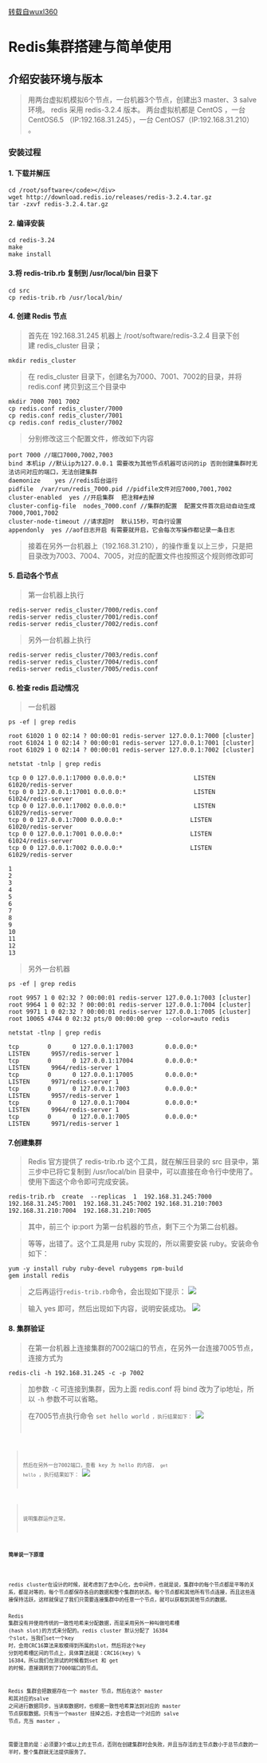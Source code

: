 [转载自wuxl360](https://www.cnblogs.com/wuxl360/p/5920330.html)

# Redis集群搭建与简单使用

## 介绍安装环境与版本

> 用两台虚拟机模拟6个节点，一台机器3个节点，创建出3 master、3 salve 环境。
> redis 采用 redis-3.2.4 版本。
> 两台虚拟机都是 CentOS ，一台 CentOS6.5 （IP:192.168.31.245），一台 CentOS7（IP:192.168.31.210） 。

### 安装过程</p>

#### 1. 下载并解压
```shell
cd /root/software</code></div>
wget http://download.redis.io/releases/redis-3.2.4.tar.gz
tar -zxvf redis-3.2.4.tar.gz
```

#### 2. 编译安装
```shell
cd redis-3.24
make 
make install
```

#### 3.将 redis-trib.rb 复制到 /usr/local/bin 目录下
```shell
cd src
cp redis-trib.rb /usr/local/bin/
```

#### 4. 创建 Redis 节点
> 首先在&nbsp;192.168.31.245 机器上 /root/software/redis-3.2.4 目录下创建&nbsp;redis_cluster 目录；
```shell 
mkdir redis_cluster
```

> 在 redis_cluster 目录下，创建名为7000、7001、7002的目录，并将 redis.conf 拷贝到这三个目录中
```shell
mkdir 7000 7001 7002
cp redis.conf redis_cluster/7000
cp redis.conf redis_cluster/7001
cp redis.conf redis_cluster/7002
```

> 分别修改这三个配置文件，修改如下内容
```shell
port 7000 //端口7000,7002,7003      
bind 本机ip //默认ip为127.0.0.1 需要改为其他节点机器可访问的ip 否则创建集群时无法访问对应的端口，无法创建集群
daemonize    yes //redis后台运行
pidfile  /var/run/redis_7000.pid //pidfile文件对应7000,7001,7002
cluster-enabled  yes //开启集群  把注释#去掉
cluster-config-file  nodes_7000.conf //集群的配置  配置文件首次启动自动生成 7000,7001,7002
cluster-node-timeout //请求超时  默认15秒，可自行设置
appendonly  yes //aof日志开启 有需要就开启，它会每次写操作都记录一条日志
```

> 接着在另外一台机器上（192.168.31.210），的操作重复以上三步，只是把目录改为7003、7004、7005，对应的配置文件也按照这个规则修改即可

#### 5. 启动各个节点</p>
> 第一台机器上执行
```shell
redis-server redis_cluster/7000/redis.conf
redis-server redis_cluster/7001/redis.conf
redis-server redis_cluster/7002/redis.conf
```

> 另外一台机器上执行
```shell
redis-server redis_cluster/7003/redis.conf
redis-server redis_cluster/7004/redis.conf
redis-server redis_cluster/7005/redis.conf
```

#### 6. 检查 redis 启动情况
> 一台机器
```shell
ps -ef | grep redis
        
root 61020 1 0 02:14 ? 00:00:01 redis-server 127.0.0.1:7000 [cluster]
root 61024 1 0 02:14 ? 00:00:01 redis-server 127.0.0.1:7001 [cluster]
root 61029 1 0 02:14 ? 00:00:01 redis-server 127.0.0.1:7002 [cluster]
         
netstat -tnlp | grep redis
        
tcp 0 0 127.0.0.1:17000 0.0.0.0:*                   LISTEN       61020/redis-server 
tcp 0 0 127.0.0.1:17001 0.0.0.0:*                   LISTEN       61024/redis-server 
tcp 0 0 127.0.0.1:17002 0.0.0.0:*                   LISTEN       61029/redis-server 
tcp 0 0 127.0.0.1:7000 0.0.0.0:*                   LISTEN       61020/redis-server 
tcp 0 0 127.0.0.1:7001 0.0.0.0:*                   LISTEN       61024/redis-server 
tcp 0 0 127.0.0.1:7002 0.0.0.0:*                   LISTEN       61029/redis-server 

1
2
3
4
5
6
7
8
9
10
11
12
13
```

>另外一台机器
```shell
ps -ef | grep redis
        
root 9957 1 0 02:32 ? 00:00:01 redis-server 127.0.0.1:7003 [cluster]
root 9964 1 0 02:32 ? 00:00:01 redis-server 127.0.0.1:7004 [cluster]
root 9971 1 0 02:32 ? 00:00:01 redis-server 127.0.0.1:7005 [cluster]
root 10065 4744 0 02:32 pts/0 00:00:00 grep --color=auto redis
        
netstat -tlnp | grep redis
        
tcp        0      0 127.0.0.1:17003         0.0.0.0:*               LISTEN      9957/redis-server 1
tcp        0      0 127.0.0.1:17004         0.0.0.0:*               LISTEN      9964/redis-server 1
tcp        0      0 127.0.0.1:17005         0.0.0.0:*               LISTEN      9971/redis-server 1
tcp        0      0 127.0.0.1:7003          0.0.0.0:*               LISTEN      9957/redis-server 1
tcp        0      0 127.0.0.1:7004          0.0.0.0:*               LISTEN      9964/redis-server 1
tcp        0      0 127.0.0.1:7005          0.0.0.0:*               LISTEN      9971/redis-server 1 
```

#### 7.创建集群

> Redis 官方提供了 redis-trib.rb 这个工具，就在解压目录的 src 目录中，第三步中已将它复制到 /usr/local/bin 目录中，可以直接在命令行中使用了。使用下面这个命令即可完成安装。
```shell
redis-trib.rb  create  --replicas  1  192.168.31.245:7000 192.168.31.245:7001  192.168.31.245:7002 192.168.31.210:7003  192.168.31.210:7004  192.168.31.210:7005
```

> 其中，前三个 ip:port 为第一台机器的节点，剩下三个为第二台机器。

> 等等，出错了。这个工具是用 ruby 实现的，所以需要安装 ruby。安装命令如下：
```shell
yum -y install ruby ruby-devel rubygems rpm-build
gem install redis
```

> 之后再运行<code>redis-trib.rb</code>命令，会出现如下提示：
![](https://raw.githubusercontent.com/carolcoral/SaveImg/master/1.jpg?token=ACEJW3YRRGPRRVVAC2KOYHK62BY62)

> 输入 yes 即可，然后出现如下内容，说明安装成功。
![](https://raw.githubusercontent.com/carolcoral/SaveImg/master/2.jpg?token=ACEJW3YNHJIB4LFRHTFV2HS62BZAY)

#### 8. 集群验证
> 在第一台机器上连接集群的7002端口的节点，在另外一台连接7005节点，连接方式为
```shell
redis-cli -h 192.168.31.245 -c -p 7002  
```

> 加参数 <code>-C</code> 可连接到集群，因为上面 redis.conf 将 bind 改为了ip地址，所以 <code>-h</code> 参数不可以省略。

> 在7005节点执行命令  <code>set hello world<code> ，执行结果如下：
![](https://raw.githubusercontent.com/carolcoral/SaveImg/master/3.jpg?token=ACEJW36IMNBP3PYZWBDTHXC62BZDY)

> 然后在另外一台7002端口，查看 key 为 hello 的内容， <code>get hello</code>  ，执行结果如下：
![](https://raw.githubusercontent.com/carolcoral/SaveImg/master/4.jpg?token=ACEJW3ZQL2UOJ3EAEHKQ4HC62BZFI)

> 说明集群运作正常。

#### 简单说一下原理
<p>
redis cluster在设计的时候，就考虑到了去中心化，去中间件，也就是说，集群中的每个节点都是平等的关系，都是对等的，每个节点都保存各自的数据和整个集群的状态。每个节点都和其他所有节点连接，而且这些连接保持活跃，这样就保证了我们只需要连接集群中的任意一个节点，就可以获取到其他节点的数据。

Redis 集群没有并使用传统的一致性哈希来分配数据，而是采用另外一种叫做哈希槽 (hash slot)的方式来分配的。redis cluster 默认分配了 16384 个slot，当我们set一个key 时，会用CRC16算法来取模得到所属的slot，然后将这个key 分到哈希槽区间的节点上，具体算法就是：CRC16(key) % 16384。所以我们在测试的时候看到set 和 get 的时候，直接跳转到了7000端口的节点。

Redis 集群会把数据存在一个 master 节点，然后在这个 master 和其对应的salve 之间进行数据同步。当读取数据时，也根据一致性哈希算法到对应的 master 节点获取数据。只有当一个master 挂掉之后，才会启动一个对应的 salve 节点，充当 master 。

需要注意的是：必须要3个或以上的主节点，否则在创建集群时会失败，并且当存活的主节点数小于总节点数的一半时，整个集群就无法提供服务了。
</p>
